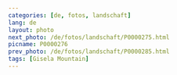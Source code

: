 ```yaml
---
categories: [de, fotos, landschaft]
lang: de
layout: photo
next_photo: /de/fotos/landschaft/P0000275.html
picname: P0000276
prev_photo: /de/fotos/landschaft/P0000285.html
tags: [Gisela Mountain]
---
```

